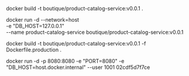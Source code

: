 docker build -t boutique/product-catalog-service:v0.0.1 .

docker run -d --network=host \
  -e "DB_HOST=127.0.0.1" \
  --name product-catalog-service boutique/product-catalog-service:v0.0.1


docker build -t boutique/product-catalog-service:v0.0.1 -f Dockerfile.production .

docker run -d -p 8080:8080 -e "PORT=8080" -e "DB_HOST=host.docker.internal" --user 1001 02cdf5d7f7ce